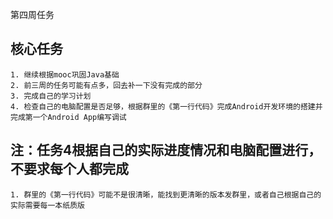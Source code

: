 第四周任务

## 核心任务

    1. 继续根据mooc巩固Java基础
    2. 前三周的任务可能有点多，回去补一下没有完成的部分
    3. 完成自己的学习计划
    4. 检查自己的电脑配置是否足够，根据群里的《第一行代码》完成Android开发环境的搭建并完成第一个Android App编写调试

## 注：任务4根据自己的实际进度情况和电脑配置进行，不要求每个人都完成

    1. 群里的《第一行代码》可能不是很清晰，能找到更清晰的版本发群里，或者自己根据自己的实际需要每一本纸质版

